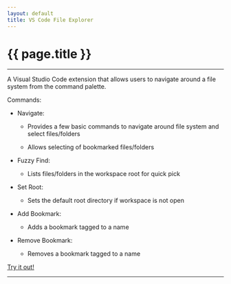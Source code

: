 ```yaml
---
layout: default
title: VS Code File Explorer
---
```

# {{ page.title }}

---

A Visual Studio Code extension that allows users to navigate around a file system from the command palette. 

Commands:
* Navigate: 

    * Provides a few basic commands to navigate around file system and select files/folders

    * Allows selecting of bookmarked files/folders

* Fuzzy Find:

    * Lists files/folders in the workspace root for quick pick

* Set Root:

    * Sets the default root directory if workspace is not open

* Add Bookmark:

    * Adds a bookmark tagged to a name

* Remove Bookmark: 

    * Removes a bookmark tagged to a name


[Try it out!](https://marketplace.visualstudio.com/items?itemName=Julwrites.codeexplorer)

---